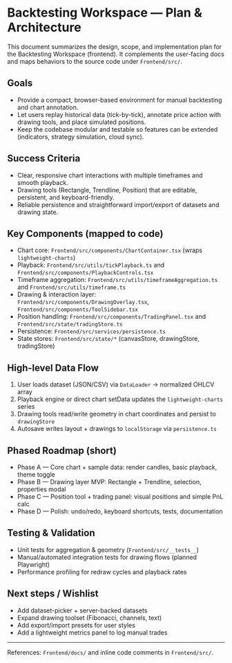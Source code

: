 # Backtesting Workspace — Plan & Architecture

This document summarizes the design, scope, and implementation plan for the Backtesting Workspace (frontend). It complements the user-facing docs and maps behaviors to the source code under `Frontend/src/`.

## Goals

- Provide a compact, browser-based environment for manual backtesting and chart annotation.
- Let users replay historical data (tick-by-tick), annotate price action with drawing tools, and place simulated positions.
- Keep the codebase modular and testable so features can be extended (indicators, strategy simulation, cloud sync).

## Success Criteria

- Clear, responsive chart interactions with multiple timeframes and smooth playback.
- Drawing tools (Rectangle, Trendline, Position) that are editable, persistent, and keyboard-friendly.
- Reliable persistence and straightforward import/export of datasets and drawing state.

## Key Components (mapped to code)

- Chart core: `Frontend/src/components/ChartContainer.tsx` (wraps `lightweight-charts`)
- Playback: `Frontend/src/utils/tickPlayback.ts` and `Frontend/src/components/PlaybackControls.tsx`
- Timeframe aggregation: `Frontend/src/utils/timeframeAggregation.ts` and `Frontend/src/utils/timeframe.ts`
- Drawing & interaction layer: `Frontend/src/components/DrawingOverlay.tsx`, `Frontend/src/components/ToolSidebar.tsx`
- Position handling: `Frontend/src/components/TradingPanel.tsx` and `Frontend/src/state/tradingStore.ts`
- Persistence: `Frontend/src/services/persistence.ts`
- State stores: `Frontend/src/state/*` (canvasStore, drawingStore, tradingStore)

## High-level Data Flow

1. User loads dataset (JSON/CSV) via `DataLoader` → normalized OHLCV array
2. Playback engine or direct chart setData updates the `lightweight-charts` series
3. Drawing tools read/write geometry in chart coordinates and persist to `drawingStore`
4. Autosave writes layout + drawings to `localStorage` via `persistence.ts`

## Phased Roadmap (short)

- Phase A — Core chart + sample data: render candles, basic playback, theme toggle
- Phase B — Drawing layer MVP: Rectangle + Trendline, selection, properties modal
- Phase C — Position tool + trading panel: visual positions and simple PnL calc
- Phase D — Polish: undo/redo, keyboard shortcuts, tests, documentation

## Testing & Validation

- Unit tests for aggregation & geometry (`Frontend/src/__tests__`)
- Manual/automated integration tests for drawing flows (planned Playwright)
- Performance profiling for redraw cycles and playback rates

## Next steps / Wishlist

- Add dataset-picker + server-backed datasets
- Expand drawing toolset (Fibonacci, channels, text)
- Add export/import presets for user styles
- Add a lightweight metrics panel to log manual trades

---

References: `Frontend/docs/` and inline code comments in `Frontend/src/`.
